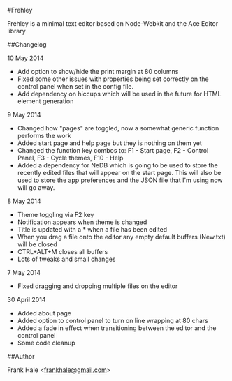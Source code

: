 #Frehley

Frehley is a minimal text editor based on Node-Webkit and the Ace Editor library

##Changelog

10 May 2014

- Add option to show/hide the print margin at 80 columns
- Fixed some other issues with properties being set correctly on the control panel
  when set in the config file.
- Add dependency on hiccups which will be used in the future for HTML element generation

9 May 2014

- Changed how "pages" are toggled, now a somewhat generic function performs the work
- Added start page and help page but they is nothing on them yet
- Changed the function key combos to: F1 - Start page, F2 - Control Panel, F3 - Cycle themes, F10 - Help
- Added a dependency for NeDB which is going to be used to store the recently edited files that
  will appear on the start page. This will also be used to store the app preferences and the JSON file
  that I'm using now will go away.

8 May 2014

- Theme toggling via F2 key
- Notification appears when theme is changed
- Title is updated with a * when a file has been edited
- When you drag a file onto the editor any empty default buffers (New.txt) will be closed
- CTRL+ALT+M closes all buffers
- Lots of tweaks and small changes

7 May 2014

- Fixed dragging and dropping multiple files on the editor

30 April 2014

- Added about page
- Added option to control panel to turn on line wrapping at 80 chars
- Added a fade in effect when transitioning between the editor and the control panel
- Some code cleanup

##Author

Frank Hale &lt;frankhale@gmail.com&gt;